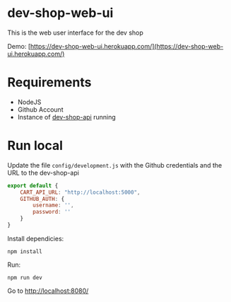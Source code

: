 # dev-shop-web-ui

This is the web user interface for the dev shop

Demo: [https://dev-shop-web-ui.herokuapp.com/](https://dev-shop-web-ui.herokuapp.com/)

# Requirements

* NodeJS
* Github Account
* Instance of [dev-shop-api](https://github.com/patrick93/dev-shop-api) running

# Run local

Update the file `config/development.js` with the Github credentials and the URL to the dev-shop-api

```javascript
export default {
    CART_API_URL: "http://localhost:5000",
    GITHUB_AUTH: {
        username: '',
        password: ''
    }
}
```

Install dependicies:

```npm install```

Run:

```npm run dev```

Go to [http://localhost:8080/](http://localhost:8080/)


